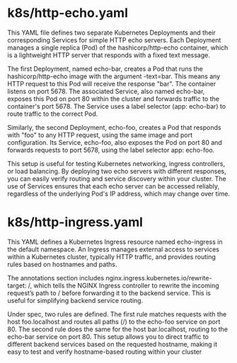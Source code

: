 # k8s/http-echo.yaml

This YAML file defines two separate Kubernetes Deployments and their corresponding Services for simple HTTP echo servers. Each Deployment manages a single replica (Pod) of the hashicorp/http-echo container, which is a lightweight HTTP server that responds with a fixed text message.

The first Deployment, named echo-bar, creates a Pod that runs the hashicorp/http-echo image with the argument -text=bar. This means any HTTP request to this Pod will receive the response "bar". The container listens on port 5678. The associated Service, also named echo-bar, exposes this Pod on port 80 within the cluster and forwards traffic to the container's port 5678. The Service uses a label selector (app: echo-bar) to route traffic to the correct Pod.

Similarly, the second Deployment, echo-foo, creates a Pod that responds with "foo" to any HTTP request, using the same image and port configuration. Its Service, echo-foo, also exposes the Pod on port 80 and forwards requests to port 5678, using the label selector app: echo-foo.

This setup is useful for testing Kubernetes networking, ingress controllers, or load balancing. By deploying two echo servers with different responses, you can easily verify routing and service discovery within your cluster. The use of Services ensures that each echo server can be accessed reliably, regardless of the underlying Pod's IP address, which may change over time.


# k8s/http-ingress.yaml

This YAML defines a Kubernetes Ingress resource named echo-ingress in the default namespace. An Ingress manages external access to services within a Kubernetes cluster, typically HTTP traffic, and provides routing rules based on hostnames and paths.

The annotations section includes nginx.ingress.kubernetes.io/rewrite-target: /, which tells the NGINX Ingress controller to rewrite the incoming request’s path to / before forwarding it to the backend service. This is useful for simplifying backend service routing.

Under spec, two rules are defined. The first rule matches requests with the host foo.localhost and routes all paths (/) to the echo-foo service on port 80. The second rule does the same for the host bar.localhost, routing to the echo-bar service on port 80. This setup allows you to direct traffic to different backend services based on the requested hostname, making it easy to test and verify hostname-based routing within your cluster